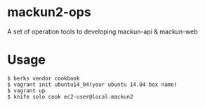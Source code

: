 # mackun2-ops
A set of operation tools to developing mackun-api &amp; mackun-web


# Usage

```
$ berks vendor cookbook
$ vagrant init ubuntu14_04(your ubuntu 14.04 box name)
$ vagrant up
$ knife solo cook ec2-user@local.mackun2
```

